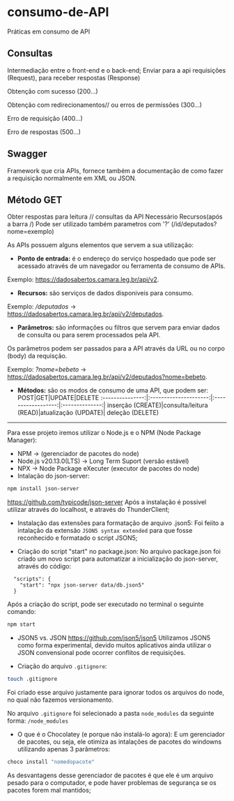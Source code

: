 # consumo-de-API
Práticas em consumo de API


## Consultas

Intermediação entre o front-end e o back-end;
Enviar para a api requisições (Request), para receber respostas (Response)

Obtenção com sucesso (200...)

Obtenção com redirecionamentos// ou erros de permissões (300...)

Erro de requisição (400...)

Erro de respostas (500...)


## Swagger

Framework que cria APIs, fornece também a documentação de como fazer a requisição normalmente em XML ou JSON.

## Método GET

Obter respostas para leitura // consultas da API
Necessário Recursos(após a barra /)
Pode ser utilizado também parametros com '?' (/id/deputados?nome=exemplo)


<!-- Anotações do Professor -->

As APIs possuem alguns elementos que servem a sua utilização:

- **Ponto de entrada:** é o endereço do serviço hospedado que pode ser acessado através de um navegador ou ferramenta de consumo de APIs.

Exemplo: <https://dadosabertos.camara.leg.br/api/v2>.

- **Recursos:** são serviços de dados disponiveis para consumo.

Exemplo: */deputados* -> <https://dadosabertos.camara.leg.br/api/v2/deputados>.

- **Parâmetros:** são informações ou filtros que servem para enviar dados de consulta ou para serem processados pela API.

Os parâmetros podem ser passados para a API através da URL ou no corpo (body) da requisção.

Exemplo: *?nome=bebeto* -> <https://dadosabertos.camara.leg.br/api/v2/deputados?nome=bebeto>.

- **Métodos:** são os modos de consumo de uma API, que podem ser:
    POST|GET|UPDATE|DELETE
    :---------------:|:---------------------:|:------------------:|:--------------:|
    inserção (CREATE)|consulta/leitura (READ)|atualização (UPDATE)| deleção (DELETE)

<hr>


Para esse projeto iremos utilizar o Node.js e o NPM (Node Package Manager):
- NPM -> (gerenciador de pacotes do node)
- Node.js v20.13.0(LTS) -> Long Term Suport (versão estável)
- NPX -> Node Package eXecuter (executor de pacotes do node)
- Intalação do json-server:
~~~bash
npm install json-server
~~~

<https://github.com/typicode/json-server>
Após a instalação é possivel utilizar através do localhost, e através do ThunderClient; 

- Instalação das extensões para formatação de arquivo .json5:
Foi feiito a intalação da extensão `JSON5 syntax extended` para que fosse reconhecido e formatado o script JSON5;

- Criação do script "start" no package.json:
No arquivo package.json foi criado um novo script para automatizar a inicialização do json-server, através do código:
~~~json5
  "scripts": {
    "start": "npx json-server data/db.json5"
  }
~~~ 

Após a criação do script, pode ser executado no terminal o seguinte comando:
~~~bash
npm start
~~~

- JSON5 vs. JSON <https://github.com/json5/json5>
Utilizamos JSON5 como forma experimental, devido muitos aplicativos ainda utilizar o JSON convensional pode ocorrer conflitos de requisições.

- Criação do arquivo `.gitignore`:
~~~bash
touch .gitignore
~~~
Foi criado esse arquivo justamente para ignorar todos os arquivos do node, no qual não fazemos versionamento.

No arquivo `.gitignore` foi selecionado a pasta `node_modules` da seguinte forma:
`/node_modules`

- O que é o Chocolatey (e porque não instalá-lo agora):
E um gerenciador de pacotes, ou seja, ele otimiza as intalações de pacotes do windowns utilizando apenas 3 parâmetros:

~~~bash
choco install "nomedopacote"
~~~

As desvantagens desse gerenciador de pacotes é que ele é um arquivo pesado para o computador, e pode haver problemas de segurança se os pacotes forem mal mantidos; 